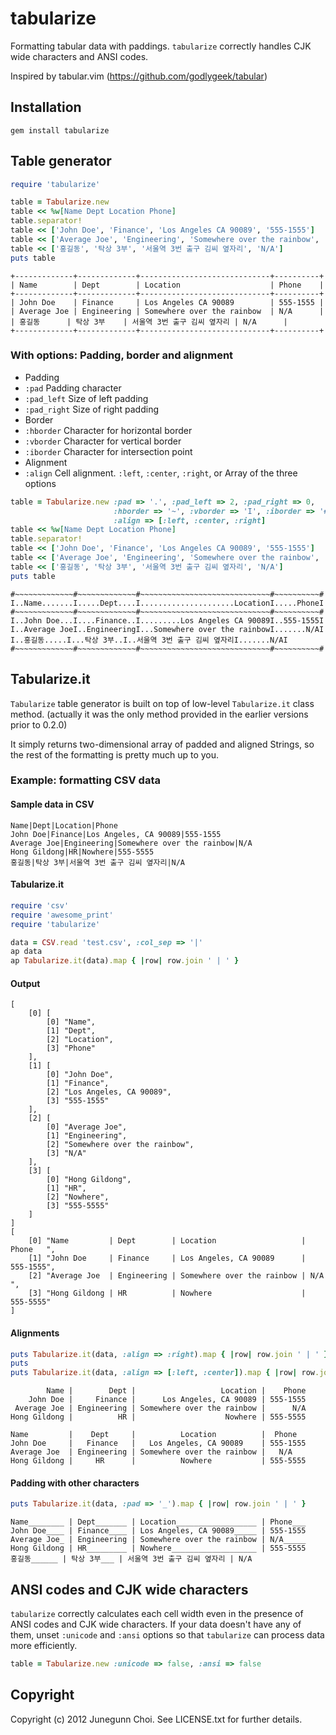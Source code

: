 tabularize
==========

Formatting tabular data with paddings.
`tabularize` correctly handles CJK wide characters and ANSI codes.

Inspired by tabular.vim (https://github.com/godlygeek/tabular)

Installation
------------

```
gem install tabularize
```

Table generator
---------------

```ruby
require 'tabularize'

table = Tabularize.new
table << %w[Name Dept Location Phone]
table.separator!
table << ['John Doe', 'Finance', 'Los Angeles CA 90089', '555-1555']
table << ['Average Joe', 'Engineering', 'Somewhere over the rainbow', 'N/A']
table << ['홍길동', '탁상 3부', '서울역 3번 출구 김씨 옆자리', 'N/A']
puts table
```

```
+-------------+-------------+-----------------------------+----------+
| Name        | Dept        | Location                    | Phone    |
+-------------+-------------+-----------------------------+----------+
| John Doe    | Finance     | Los Angeles CA 90089        | 555-1555 |
| Average Joe | Engineering | Somewhere over the rainbow  | N/A      |
| 홍길동      | 탁상 3부    | 서울역 3번 출구 김씨 옆자리 | N/A      |
+-------------+-------------+-----------------------------+----------+
```

### With options: Padding, border and alignment

* Padding
 * `:pad` Padding character
 * `:pad_left` Size of left padding
 * `:pad_right` Size of right padding
* Border
 * `:hborder` Character for horizontal border
 * `:vborder` Character for vertical border
 * `:iborder` Character for intersection point
* Alignment
 * `:align` Cell alignment. `:left`, `:center`, `:right`, or Array of the three options

```ruby
table = Tabularize.new :pad => '.', :pad_left => 2, :pad_right => 0,
                       :hborder => '~', :vborder => 'I', :iborder => '#',
                       :align => [:left, :center, :right]
table << %w[Name Dept Location Phone]
table.separator!
table << ['John Doe', 'Finance', 'Los Angeles CA 90089', '555-1555']
table << ['Average Joe', 'Engineering', 'Somewhere over the rainbow', 'N/A']
table << ['홍길동', '탁상 3부', '서울역 3번 출구 김씨 옆자리', 'N/A']
puts table
```

```
#~~~~~~~~~~~~~#~~~~~~~~~~~~~#~~~~~~~~~~~~~~~~~~~~~~~~~~~~~#~~~~~~~~~~#
I..Name.......I.....Dept....I.....................LocationI.....PhoneI
#~~~~~~~~~~~~~#~~~~~~~~~~~~~#~~~~~~~~~~~~~~~~~~~~~~~~~~~~~#~~~~~~~~~~#
I..John Doe...I....Finance..I.........Los Angeles CA 90089I..555-1555I
I..Average JoeI..EngineeringI...Somewhere over the rainbowI.......N/AI
I..홍길동.....I...탁상 3부..I..서울역 3번 출구 김씨 옆자리I.......N/AI
#~~~~~~~~~~~~~#~~~~~~~~~~~~~#~~~~~~~~~~~~~~~~~~~~~~~~~~~~~#~~~~~~~~~~#
```

Tabularize.it
-------------
`Tabularize` table generator is built on top of low-level `Tabularize.it` class method.
(actually it was the only method provided in the earlier versions prior to 0.2.0)

It simply returns two-dimensional array of padded and aligned Strings,
so the rest of the formatting is pretty much up to you.

### Example: formatting CSV data

#### Sample data in CSV

```
Name|Dept|Location|Phone
John Doe|Finance|Los Angeles, CA 90089|555-1555
Average Joe|Engineering|Somewhere over the rainbow|N/A
Hong Gildong|HR|Nowhere|555-5555
홍길동|탁상 3부|서울역 3번 출구 김씨 옆자리|N/A
```

#### Tabularize.it

```ruby
require 'csv'
require 'awesome_print'
require 'tabularize'

data = CSV.read 'test.csv', :col_sep => '|'
ap data
ap Tabularize.it(data).map { |row| row.join ' | ' }
```

#### Output

```
[
    [0] [
        [0] "Name",
        [1] "Dept",
        [2] "Location",
        [3] "Phone"
    ],
    [1] [
        [0] "John Doe",
        [1] "Finance",
        [2] "Los Angeles, CA 90089",
        [3] "555-1555"
    ],
    [2] [
        [0] "Average Joe",
        [1] "Engineering",
        [2] "Somewhere over the rainbow",
        [3] "N/A"
    ],
    [3] [
        [0] "Hong Gildong",
        [1] "HR",
        [2] "Nowhere",
        [3] "555-5555"
    ]
]
[
    [0] "Name         | Dept        | Location                   | Phone   ",
    [1] "John Doe     | Finance     | Los Angeles, CA 90089      | 555-1555",
    [2] "Average Joe  | Engineering | Somewhere over the rainbow | N/A     ",
    [3] "Hong Gildong | HR          | Nowhere                    | 555-5555"
]
```

#### Alignments

```ruby
puts Tabularize.it(data, :align => :right).map { |row| row.join ' | ' }
puts
puts Tabularize.it(data, :align => [:left, :center]).map { |row| row.join ' | ' }
```

```
        Name |        Dept |                   Location |    Phone
    John Doe |     Finance |      Los Angeles, CA 90089 | 555-1555
 Average Joe | Engineering | Somewhere over the rainbow |      N/A
Hong Gildong |          HR |                    Nowhere | 555-5555

Name         |    Dept     |          Location          |  Phone  
John Doe     |   Finance   |   Los Angeles, CA 90089    | 555-1555
Average Joe  | Engineering | Somewhere over the rainbow |   N/A   
Hong Gildong |     HR      |          Nowhere           | 555-5555
```

#### Padding with other characters

```ruby
puts Tabularize.it(data, :pad => '_').map { |row| row.join ' | ' }
```

```
Name________ | Dept_______ | Location__________________ | Phone___
John Doe____ | Finance____ | Los Angeles, CA 90089_____ | 555-1555
Average Joe_ | Engineering | Somewhere over the rainbow | N/A_____
Hong Gildong | HR_________ | Nowhere___________________ | 555-5555
홍길동______ | 탁상 3부___ | 서울역 3번 출구 김씨 옆자리 | N/A
```

ANSI codes and CJK wide characters
----------------------------------
`tabularize` correctly calculates each cell width even in the presence of ANSI codes and CJK wide characters.
If your data doesn't have any of them, unset `:unicode` and `:ansi` options
so that `tabularize` can process data more efficiently.

```ruby
table = Tabularize.new :unicode => false, :ansi => false
```

Copyright
---------

Copyright (c) 2012 Junegunn Choi. See LICENSE.txt for
further details.

